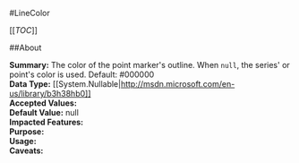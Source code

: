 #LineColor

[[_TOC_]]

##About

**Summary:**  The color of the point marker's outline. When <code>null</code>, the series' or point's color is used. Default: #000000   
**Data Type:** [[System.Nullable|http://msdn.microsoft.com/en-us/library/b3h38hb0]]  
**Accepted Values:**   
**Default Value:** null  
**Impacted Features:**   
**Purpose:**   
**Usage:**   
**Caveats:**   

